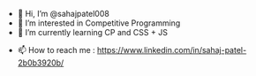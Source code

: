 - 👋 Hi, I’m @sahajpatel008
- 👀 I’m interested in Competitive Programming
- 🌱 I’m currently learning CP and CSS + JS
<!-- - 💞️ I’m looking to collaborate on ... -->
- 📫 How to reach me : https://www.linkedin.com/in/sahaj-patel-2b0b3920b/

<!---
sahajpatel008/sahajpatel008 is a ✨ special ✨ repository because its `README.md` (this file) appears on your GitHub profile.
You can click the Preview link to take a look at your changes.
--->
